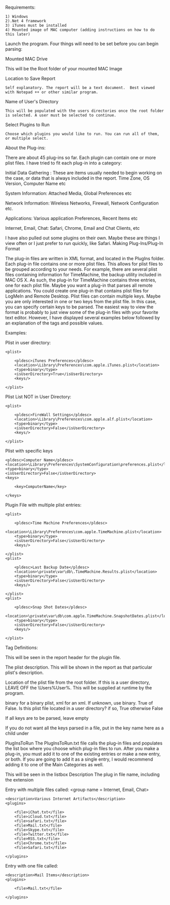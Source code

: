 Requirements:

    1) Windows
    2).Net 4 framework
    3) iTunes must be installed
    4) Mounted image of MAC computer (adding instructions on how to do this later)

Launch the program.  Four things will need to be set before you can begin parsing:

Mounted MAC Drive

This will be the Root folder of your mounted MAC Image

Location to Save Report

	Self explanatory. The report will be a text document.  Best viewed with Notepad ++ or other similar program.

Name of User's Directory

	This will be populated with the users directories once the root folder is selected. A user must be selected to continue.

Select Plugins to Run

	Choose which plugins you would like to run. You can run all of them, or multiple select.

About the Plug-ins:

There are about 45 plug-ins so far.  Each plugin can contain one or more plist files.  I have tried to fit each plug-in into a category:

   Initial Data Gathering : These are items usually needed to begin working on the case, or data that is always included in the report.  Time Zone, OS Version, Computer Name etc

   System Information:    Attached Media, Global Preferences etc

   Network Information:  Wireless Networks, Firewall, Network Configuration etc.

   Applications: Various application Preferences, Recent Items etc

   Internet, Email, Chat: Safari, Chrome, Email and Chat Clients, etc

I have also pulled out some plugins on their own.  Maybe these are things I view often or I just prefer to run quickly, like Safari.
Making Plug-Ins/Plug-In Format

The plug-in files are written in XML format, and located in the PlugIns folder.  Each plug-in file contains one or more plist files. This allows for plist files to be grouped according to your needs.  For example, there are several plist files containing information for TimeMachine, the backup utility included in MAC OS X.  As such, the plug-in for TimeMachine contains  three entries, one for each plist file.  Maybe you want a plug-in that parses all remote applications.  You could create one plug-in that contains plist files for LogMeIn and Remote Desktop. Plist files can contain multiple keys. Maybe you are only interested in one or two keys from the plist file.  In this case, you can specify certain keys to be parsed. The easiest way to view the format is probably to just view some of the plug-in files with your favorite text editor.  However, I have displayed several examples below followed by an explanation of the tags and possible values.

Examples:

Plist in user directory:
<plugin name = Tunes>

	<plist>

		<pldesc>iTunes Preferences</pldesc>
		<location>\Library\Preferences\com.apple.iTunes.plist</location>
		<type>binary</type>
		<isUserDirectory>True</isUserDirectory>
		<keys/>

	</plist>

</plugin>

Plist List NOT in User Directory:

<plugin name = FireWall Setting>

	<plist>

		<pldesc>FireWall Settings</pldesc>
		<location>\Library\Preferences\com.apple.alf.plist</location>
		<type>binary</type>
		<isUserDirectory>False</isUserDirectory>
		<keys/>

	</plist>

</plugin>

Plist with specific keys

<plist>

	<pldesc>Computer Name</pldesc>
	<location>\Library\Preferences\SystemConfiguration\preferences.plist</location>
	<type>binary</type>
	<isUserDirectory>False</isUserDirectory>
	<keys>

		<key>ComputerName</key>

	</keys>

</plist>

Plugin File with multiple plist entries:

<plugin name = Time Machine and Snapshot>

	<plist>

		<pldesc>Time Machine Preferences</pldesc>
		<location>\Library\Preferences\com.apple.TimeMachine.plist</location>
		<type>binary</type>
		<isUserDirectory>False</isUserDirectory>
		<keys/>

	</plist>
	<plist>

		<pldesc>Last Backup Date</pldesc>
		<location>\private\var\db\.TimeMachine.Results.plist</location>
		<type>binary</type>
		<isUserDirectory>False</isUserDirectory>
		<keys/>

	</plist>
	<plist>

		<pldesc>Snap Shot Dates</pldesc>
		<location>\private\var\db\com.apple.TimeMachine.SnapshotDates.plist</location>
		<type>binary</type>
		<isUserDirectory>False</isUserDirectory>
		<keys/>

	</plist>
	
</plugin>

Tag Definitions:

<plugin name> This will be seen in the report header for the plugin file.

<pldesc> The plist description. This will be shown in the report as that particular plist's description.

<location> Location of the plist file from the root folder. If this is a user directory, LEAVE OFF the \Users\%User%\. This will be supplied at runtime by the program.

<type>  binary for a binary plist, xml for an xml.  If unknown, use binary.
<isUserDirectory> True of False. Is this plist file located in a user directory? if so, True otherwise False

<keys>If all keys are to be parsed, leave empty <keys/>

<key> If you do not want all the keys parsed in a file, put in the key name here as a child under <keys>

PlugInsToRun
The PlugInsToRun.txt file calls the plug-in files and populates the list box where you choose which plug-in files to run.  After you make a plug-in, you must add it to one of the existing entries or make a new entry, or both. If you are going to add it as a single entry, I would recommend adding it to one of the Main Categories as well.

<group name>  This will be seen in the listbox
<description>    Description
<file> The plug in file name, including the extension

Entry with multiple files called:
<group name = Internet, Email, Chat>

	<description>Various Internet Artifacts</description>
	<plugins>

		<file>iChat.txt</file>
		<file>iCloud.txt</file>
		<file>safari.txt</file>
		<file>Mail.txt</file>
		<file>Skype.txt</file>
		<file>Twitter.txt</file>
		<file>RSS.txt</file>
		<file>Chrome.txt</file>
		<file>Safari.txt</file>

	</plugins>

</group>

Entry with one file called:

<group name = Mail>

	<description>Mail Items</description>
	<plugins>

		<file>Mail.txt</file>

	</plugins>

</group>
